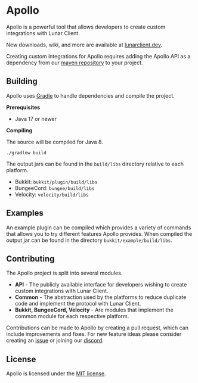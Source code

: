 # Apollo

Apollo is a powerful tool that allows developers to create custom integrations with Lunar Client.

New downloads, wiki, and more are available at [lunarclient.dev](https://lunarclient.dev/apollo/introduction).

Creating custom integrations for Apollo requires adding the Apollo API as a dependency from our [maven repository](https://lunarclient.dev/maven-repository) to your project.

## Building

Apollo uses [Gradle](https://gradle.org/) to handle dependencies and compile the project.

**Prerequisites**

- Java 17 or newer

**Compiling**

The source will be compiled for Java 8.

```shell
./gradlew build
```
The output jars can be found in the `build/libs` directory relative to each platform.

- Bukkit: `bukkit/plugin/build/libs`
- BungeeCord: `bungee/build/libs`
- Velocity: `velocity/build/libs`

## Examples

An example plugin can be compiled which provides a variety of commands that allows you to try different features Apollo provides.
When compiled the output jar can be found in the directory `bukkit/example/build/libs`.

## Contributing

The Apollo project is split into several modules.

- **API** - The publicly available interface for developers wishing to create custom integrations with Lunar Client.
- **Common** - The abstraction used by the platforms to reduce duplicate code and implement the protocol with Lunar Client.
- **Bukkit, BungeeCord, Velocity** - Are modules that implement the common module for each respective platform.

Contributions can be made to Apollo by creating a pull request, which can include improvements and fixes. For new feature ideas please consider
creating an [issue](https://github.com/LunarClient/Apollo/issues) or joining our [discord](https://discord.gg/ww4UhsPNwf).

## License

Apollo is licensed under the [MIT license](https://github.com/LunarClient/Apollo/blob/master/license.txt).
